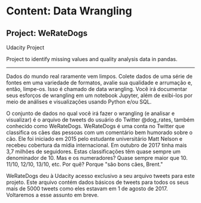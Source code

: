 # Content: Data Wrangling
## Project: WeRateDogs

Udacity Project



Project to identify missing values and quality analysis data in pandas.


----

Dados do mundo real raramente vem limpos. Colete dados de uma série de fontes em uma variedade de formatos, avalie sua qualidade e arrumação e, então, limpe-os. Isso é chamado de data wrangling. Você irá documentar seus esforços de wrangling em um notebook Jupyter, além de exibi-los por meio de análises e visualizações usando Python e/ou SQL.

O conjunto de dados no qual você irá fazer o wrangling (e analisar e visualizar) é o arquivo de tweets do usuário do Twitter @dog_rates, também conhecido como WeRateDogs. WeRateDogs é uma conta no Twitter que classifica os cães das pessoas com um comentário bem humorado sobre o cão. Ele foi iniciado em 2015 pelo estudante universitário Matt Nelson e recebeu cobertura da mídia internacional. Em outubro de 2017 tinha mais 3,7 milhões de seguidores. Estas classificações têm quase sempre um denominador de 10. Mas e os numeradores? Quase sempre maior que 10. 11/10, 12/10, 13/10, etc. Por quê? Porque "são bons cães, Brent."

WeRateDogs deu à Udacity acesso exclusivo a seu arquivo tweets para este projeto. Este arquivo contém dados básicos de tweets para todos os seus mais de 5000 tweets como eles estavam em 1 de agosto de 2017. Voltaremos a esse assunto em breve.